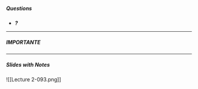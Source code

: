##### Questions
- ***?***

---
##### IMPORTANTE


---
##### Slides with Notes
![[Lecture 2-093.png]]